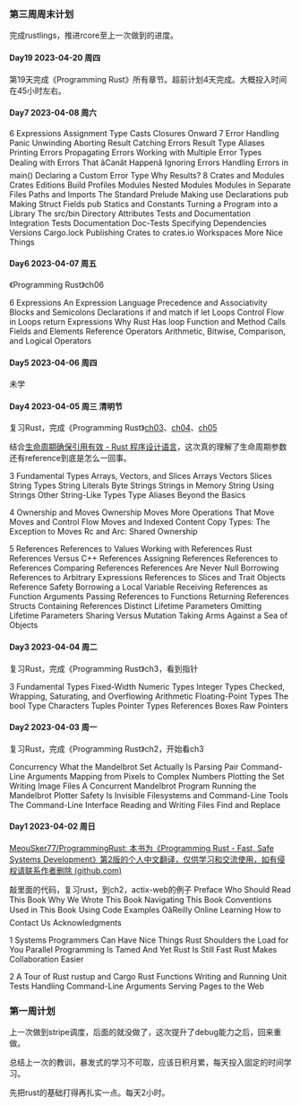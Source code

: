 
### 第三周周末计划

完成rustlings，推进rcore至上一次做到的进度。

#### Day19 2023-04-20 周四

第19天完成《Programming Rust》所有章节。超前计划4天完成。大概投入时间在45小时左右。

#### Day7 2023-04-08 周六

6 Expressions
    Assignment
    Type Casts
    Closures
    Onward
7 Error Handling
Panic
    Unwinding
    Aborting
Result
    Catching Errors
    Result Type Aliases
    Printing Errors
    Propagating Errors
    Working with Multiple Error Types
    Dealing with Errors That âCanât Happenâ
    Ignoring Errors
    Handling Errors in main()
    Declaring a Custom Error Type
    Why Results?
8 Crates and Modules
Crates
    Editions
    Build Profiles
Modules
    Nested Modules
    Modules in Separate Files
    Paths and Imports
    The Standard Prelude
    Making use Declarations pub
    Making Struct Fields pub
    Statics and Constants
Turning a Program into a Library
The src/bin Directory
Attributes
Tests and Documentation
    Integration Tests
    Documentation
    Doc-Tests
Specifying Dependencies
    Versions
    Cargo.lock
Publishing Crates to crates.io
Workspaces
More Nice Things

#### Day6 2023-04-07 周五

《Programming Rust》ch06

6 Expressions
    An Expression Language
    Precedence and Associativity
    Blocks and Semicolons
    Declarations
    if and match
    if let
    Loops
    Control Flow in Loops
    return Expressions
    Why Rust Has loop
    Function and Method Calls
    Fields and Elements
    Reference Operators
    Arithmetic, Bitwise, Comparison, and Logical Operators

#### Day5 2023-04-06 周四

未学

#### Day4 2023-04-05 周三 清明节

复习Rust，完成《Programming Rust》[ch03](https://github.com/MeouSker77/ProgrammingRust/blob/main/md/ch03.md)、[ch04](https://github.com/MeouSker77/ProgrammingRust/blob/main/md/ch04.md)、[ch05](https://github.com/MeouSker77/ProgrammingRust/blob/main/md/ch05.md)

结合[生命周期确保引用有效 - Rust 程序设计语言](https://kaisery.github.io/trpl-zh-cn/ch10-03-lifetime-syntax.html)，这次真的理解了生命周期参数还有reference到底是怎么一回事。

3 Fundamental Types
Arrays, Vectors, and Slices
    Arrays
    Vectors
    Slices
String Types
    String Literals
    Byte Strings
    Strings in Memory
    String
    Using Strings
    Other String-Like Types
Type Aliases
Beyond the Basics

4 Ownership and Moves
Ownership
Moves
    More Operations That Move
    Moves and Control Flow
    Moves and Indexed Content
Copy Types: The Exception to Moves
Rc and Arc: Shared Ownership

5 References
References to Values
Working with References
    Rust References Versus C++ References
    Assigning References
    References to References
    Comparing References
    References Are Never Null
    Borrowing References to Arbitrary Expressions
    References to Slices and Trait Objects
Reference Safety
    Borrowing a Local Variable
    Receiving References as Function Arguments
    Passing References to Functions
    Returning References
    Structs Containing References
    Distinct Lifetime Parameters
    Omitting Lifetime Parameters
Sharing Versus Mutation
Taking Arms Against a Sea of Objects

#### Day3 2023-04-04 周二

复习Rust，完成《Programming Rust》ch3，看到指针

3 Fundamental Types
Fixed-Width Numeric Types
    Integer Types
    Checked, Wrapping, Saturating, and Overflowing Arithmetic
Floating-Point Types
The bool Type
Characters
Tuples
Pointer Types
    References
    Boxes
    Raw Pointers

#### Day2 2023-04-03 周一

复习Rust，完成《Programming Rust》ch2，开始看ch3

Concurrency
    What the Mandelbrot Set Actually Is
    Parsing Pair Command-Line Arguments
    Mapping from Pixels to Complex Numbers
    Plotting the Set
    Writing Image Files
    A Concurrent Mandelbrot Program
    Running the Mandelbrot Plotter
    Safety Is Invisible
Filesystems and Command-Line Tools
    The Command-Line Interface
    Reading and Writing Files
    Find and Replace

#### Day1 2023-04-02 周日

[MeouSker77/ProgrammingRust: 本书为《Programming Rust - Fast, Safe Systems Development》第2版的个人中文翻译，仅供学习和交流使用，如有侵权请联系作者删除 (github.com)](https://github.com/MeouSker77/ProgrammingRust)

敲里面的代码，复习rust，到ch2，actix-web的例子
Preface
Who Should Read This Book
Why We Wrote This Book
Navigating This Book
Conventions Used in This Book
Using Code Examples
OâReilly Online Learning
How to Contact Us
Acknowledgments

1 Systems Programmers Can Have Nice Things
Rust Shoulders the Load for You
Parallel Programming Is Tamed
And Yet Rust Is Still Fast
Rust Makes Collaboration Easier

2 A Tour of Rust
rustup and Cargo
Rust Functions
Writing and Running Unit Tests
Handling Command-Line Arguments
Serving Pages to the Web

### 第一周计划

上一次做到stripe调度，后面的就没做了，这次提升了debug能力之后，回来重做。

总结上一次的教训，暴发式的学习不可取，应该日积月累，每天投入固定的时间学习。

先把rust的基础打得再扎实一点。每天2小时。
